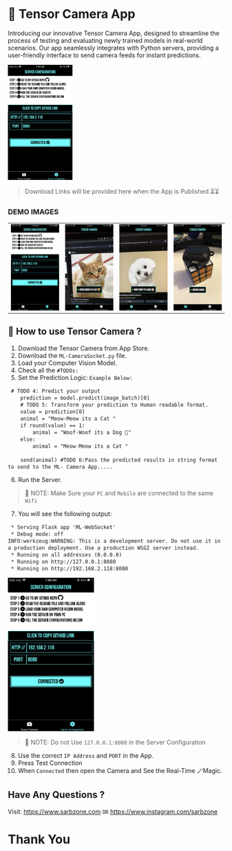 # 📸 Tensor Camera App
Introducing our innovative Tensor Camera App, designed to streamline the process of testing and evaluating newly trained models in real-world scenarios. Our app seamlessly integrates with Python servers, providing a user-friendly interface to send camera feeds for instant predictions.

<a href="https://1drv.ms/u/s!Alv1d6Fcom3cjrY-rnx8uPxcbjAI9A?e=oBf9Nu"><img src="/assets/IMG_3738.PNG" alt="Server Config Screen" title="Server Config Screen" width="150"></a>

>Download Links will be provided here when the App is Published.⏳⏳


### DEMO IMAGES
<table>
  <tr>
    <td><img src="/assets/IMG_3738.PNG" alt="Server Config Screen" title="Server Config Screen" width="200"></td>
    <td><img src="/assets/IMG_3743.PNG" alt="Cat Pred" title="Cat Pred" width="200"></td>
    <td><img src="/assets/IMG_3744.PNG" alt="Dog Pred" title="Dog Pred" width="200"></td>
    <td><img src="/assets/IMG_3748.PNG" alt="Airpods Found" title="Airpods Found" width="200"></td>
  </tr>
</table>

## 🤔 How to use Tensor Camera ?

1. Download the Tensor Camera from App Store.
2. Download the `ML-CameraSocket.py` file.
3. Load your Computer Vision Model.
4. Check all the `#TODOs:`
5. Set the Prediction Logic: `Example Below:`
```
 # TODO 4: Predict your output
    prediction = model.predict(image_batch)[0] 
    # TODO 5: Transform your prediction to Human readable format.
    value = prediction[0]
    animal = "Meow-Meow its a Cat "
    if round(value) == 1:
        animal = "Woof-Woof its a Dog 🐶"
    else:
        animal = "Meow-Meow its a Cat "

    send(animal) #TODO 6:Pass the predicted results in string format to send to the ML- Camera App.....

```
6. Run the Server.

>📝 NOTE: Make Sure your `PC` and `Mobile` are connected to the same `Wifi`

7. You will see the following output:
```
 * Serving Flask app 'ML-WebSocket'
 * Debug mode: off
INFO:werkzeug:WARNING: This is a development server. Do not use it in a production deployment. Use a production WSGI server instead.
 * Running on all addresses (0.0.0.0)
 * Running on http://127.0.0.1:8080
 * Running on http://192.168.2.118:8080
 ```

<img src="/assets/IMG_3738.PNG" alt="Server Config Screen" title="Server Config Screen" width="200">

>📝 NOTE: Do not Use `127.0.0.1:8080` in the Server Configuration

8. Use the correct `IP Address` and `PORT` in the App.
9. Press Test Connection
10. When `Connected` then open the Camera and See the Real-Time 🪄Magic.


## Have Any Questions ?
Visit: https://www.sarbzone.com `OR` https://www.instagram.com/sarbzone




# Thank You

